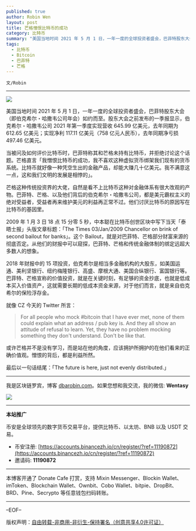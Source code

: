 ```yaml
---
published: true
author: Robin Wen
layout: post
title: 芒格憎恨比特币的成功
category: 比特币
summary: "美国当地时间 2021 年 5 月 1 日，一年一度的全球投资者盛会，巴菲特股东大会（即伯克希尔・哈撒韦公司年会）如约而至。股东大会之前发布的一季报显示，伯克希尔・哈撒韦公司 2021 年第一季度实现营收 645.99 亿美元，去年同期为 612.65 亿美元；实现净利 117.11 亿美元（758 亿元人民币），去年同期净亏损 497.46 亿美元。或许芒格并不是没有学习，而是站在他的角度，应该拥护所拥护的在他们看来的正确价值观。憎恨的背后，都是利益所然。最后以一句话结尾：「The future is here, just not evenly distributed.」"
tags:
  - 比特币
  - Bitcoin
  - 巴菲特
  - 芒格
---
```


`文/Robin`

***

![](https://cdn.dbarobin.com/4jnjgxr.png)

美国当地时间 2021 年 5 月 1 日，一年一度的全球投资者盛会，巴菲特股东大会（即伯克希尔・哈撒韦公司年会）如约而至。股东大会之前发布的一季报显示，伯克希尔・哈撒韦公司 2021 年第一季度实现营收 645.99 亿美元，去年同期为 612.65 亿美元；实现净利 117.11 亿美元（758 亿元人民币），去年同期净亏损 497.46 亿美元。

当被问及如何评价比特币时，巴菲特称其和芒格未持有比特币，并拒绝讨论这个话题。芒格直言「我憎恨比特币的成功，我不喜欢这种虚拟货币绑架我们现有的货币系统。比特币就好像一种凭空生出的金融产品，却能大赚几十亿美元。我不满意这一点，这和我们文明的发展是相悖的」。

芒格这种传统投资界的大佬，自然是看不上比特币这种对金融体系有很大改观的产物。巴菲特、芒格、以及他们背后的伯克希尔・哈撒韦公司，都是美元霸权主义的绝对受益者，受益者再来维护美元的利益再正常不过。他们讨厌比特币的原因写在比特币的基因里。

2009 年 1 月 3 日 18 点 15 分零 5 秒，中本聪在比特币创世区块中写下当天「泰晤士报」头版文章标题：「The Times 03/Jan/2009 Chancellor on brink of second bailout for banks」。这个 Bailout，就是对巴菲特、芒格部分财富来源的彻底否定。从他们的财报中可以窥探，巴菲特、芒格和传统金融体制的绑定远超大多数人的想象。

2018 年财报中的 15 项投资，伯克希尔是相当多金融机构的大股东，如美国运通、美利坚银行、纽约梅隆银行、高盛、摩根大通、美国合纵银行、富国银行等。巴菲特、芒格宣称的价值投资，就是在关键时刻，有足够的资金抄底，也就是低成本买入价值资产，这就需要长期的低成本资金来源，对于他们而言，就是来自伯克希尔的保险浮存金。

就像 CZ 今天的 Twitter 所言：

> For all people who mock #bitcoin that I have ever met, none of them could explain what an address / pub key is. And they all show an attitude of refusal to learn. Yet, they have no problem mocking something they don't understand. Don't be like that.

或许芒格并不是没有学习，而是站在他的角度，应该拥护所拥护的在他们看来的正确价值观。憎恨的背后，都是利益所然。

最后以一句话结尾：「The future is here, just not evenly distributed.」

***

我是区块链罗宾，博客 [dbarobin.com](https://dbarobin.com/)。如果您想和我交流，我的微信: **Wentasy**

![](https://cdn.dbarobin.com/v4yywe2.png)

***

**本站推广**

币安是全球领先的数字货币交易平台，提供比特币、以太坊、BNB 以及 USDT 交易。

* 币安注册: [https://accounts.binancezh.io/cn/register/?ref=11190872](https://accounts.binancezh.io/cn/register/?ref=11190872)
* 邀请码: **11190872**

***

本博客开通了 Donate Cafe 打赏，支持 Mixin Messenger、Blockin Wallet、imToken、Blockchain Wallet、Ownbit、Cobo Wallet、bitpie、DropBit、BRD、Pine、Secrypto 等任意钱包扫码转账。

<center>
    <div class="--donate-button"
         data-button-id="f8b9df0d-af9a-460d-8258-d3f435445075"
    ></div>
</center>

***

–EOF–

版权声明：[自由转载-非商用-非衍生-保持署名（创意共享4.0许可证）](http://creativecommons.org/licenses/by-nc-nd/4.0/deed.zh)
